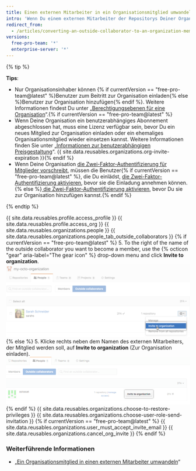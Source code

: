 ```yaml
---
title: Einen externen Mitarbeiter in ein Organisationsmitglied umwandeln
intro: 'Wenn Du einem externen Mitarbeiter der Repositorys Deiner Organisation umfassendere Berechtigungen innerhalb Deiner Organisation gewähren möchtest, kannst Du {% if currentVersion == "free-pro-team@latest" %}ihn dazu einladen, Mitglied Deiner Organisation zu werden{% else %}ihn zu einem Mitglied Deiner Organisation machen{% endif %}.'
redirect_from:
  - /articles/converting-an-outside-collaborator-to-an-organization-member
versions:
  free-pro-team: '*'
  enterprise-server: '*'
---
```


{% tip %}

**Tips**:
- Nur Organisationsinhaber können {% if currentVersion == "free-pro-team@latest" %}Benutzer zum Beitritt zur Organisation einladen{% else %}Benutzer zur Organisation hinzufügen{% endif %}. Weitere Informationen findest Du unter „[Berechtigungsebenen für eine Organisation](/articles/permission-levels-for-an-organization)“.{% if currentVersion == "free-pro-team@latest" %}
- Wenn Deine Organisation ein benutzerabhängiges Abonnement abgeschlossen hat, muss eine Lizenz verfügbar sein, bevor Du ein neues Mitglied zur Organisation einladen oder ein ehemaliges Organisationsmitglied wieder einsetzen kannst. Weitere Informationen finden Sie unter „[Informationen zur benutzerabhängigen Preisgestaltung](/articles/about-per-user-pricing)“. {{ site.data.reusables.organizations.org-invite-expiration }}{% endif %}
- Wenn Deine Organisation [die Zwei-Faktor-Authentifizierung für Mitglieder vorschreibt](/articles/requiring-two-factor-authentication-in-your-organization), müssen die Benutzer{% if currentVersion == "free-pro-team@latest" %}, die Du einlädst, [die Zwei-Faktor-Authentifizierung aktivieren](/articles/securing-your-account-with-two-factor-authentication-2fa), bevor sie die Einladung annehmen können.{% else %}[ die Zwei-Faktor-Authentifizierung aktivieren](/articles/securing-your-account-with-two-factor-authentication-2fa), bevor Du sie zur Organisation hinzufügen kannst.{% endif %}

{% endtip %}

{{ site.data.reusables.profile.access_profile }}
{{ site.data.reusables.profile.access_org }}
{{ site.data.reusables.organizations.people }}
{{ site.data.reusables.organizations.people_tab_outside_collaborators }}
{% if currentVersion == "free-pro-team@latest" %}
5. To the right of the name of the outside collaborator you want to become a member, use the
{% octicon "gear" aria-label="The gear icon" %} drop-down menu and click **Invite to organization**.![Externe Mitarbeiter zur Organisation einladen](/assets/images/help/organizations/invite_outside_collaborator_to_organization.png)
{% else %}
5. Klicke rechts neben dem Namen des externen Mitarbeiters, der Mitglied werden soll, auf **Invite to organization** (Zur Organisation einladen).![Externe Mitarbeiter zur Organisation einladen](/assets/images/enterprise/orgs-and-teams/invite_outside_collabs_to_org.png)
{% endif %}
{{ site.data.reusables.organizations.choose-to-restore-privileges }}
{{ site.data.reusables.organizations.choose-user-role-send-invitation }}
{% if currentVersion == "free-pro-team@latest" %}
{{ site.data.reusables.organizations.user_must_accept_invite_email }} {{ site.data.reusables.organizations.cancel_org_invite }}
{% endif %}

### Weiterführende Informationen

- „[Ein Organisationsmitglied in einen externen Mitarbeiter umwandeln](/articles/converting-an-organization-member-to-an-outside-collaborator)“
